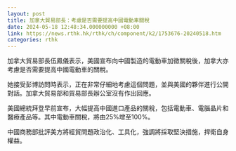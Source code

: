 ```yaml
---
layout: post
title: 加拿大貿易部長：考慮是否需要提高中國電動車關稅
date: 2024-05-18 12:48:34.000000000 +08:00
link: https://news.rthk.hk/rthk/ch/component/k2/1753676-20240518.htm
categories: rthk
---
```


加拿大貿易部長伍鳳儀表示，美國宣布向中國製造的電動車加徵關稅後，加拿大亦考慮是否需要提高中國電動車的關稅。

她接受彭博訪問時表示，正在非常仔細地考慮這個問題，並與美國的夥伴進行公開對話。加拿大貿易部和貿易部長辦公室沒有作出回應。

美國總統拜登早前宣布，大幅提高中國進口產品的關稅，包括電動車、電腦晶片和醫療產品等。其中電動車關稅，將由25%增至100%。

中國商務部批評美方將經貿問題政治化、工具化，強調將採取堅決措施，捍衛自身權益。
